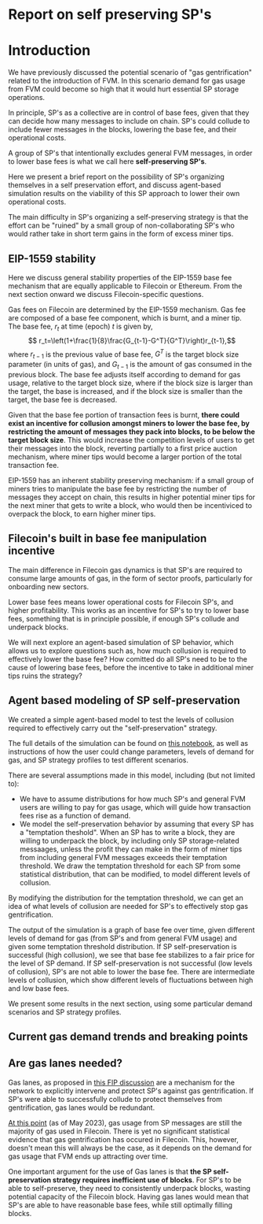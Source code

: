 # Report on self preserving SP's
# Introduction

We have previously discussed the potential scenario of "gas gentrification" related to the introduction of FVM. In this scenario demand for gas usage from FVM could become so high that it would hurt essential SP storage operations. 

In principle, SP's as a collective are in control of base fees, given that they can decide how many messages to include on chain. SP's could collude to include fewer messages in the blocks, lowering the base fee, and their operational costs. 

A group of SP's that intentionally excludes general FVM messages, in order to lower base fees is what we call here **self-preserving SP's**.

Here we present a brief report on the possibility of SP's organizing themselves in a self preservation effort, and discuss agent-based simulation results on the viability of this SP approach to lower their own operational costs.

The main difficulty in SP's organizing a self-preserving strategy is that the effort can be "ruined" by a small group of non-collaborating SP's who would rather take in short term gains in the form of excess miner tips. 

## EIP-1559 stability

Here we discuss general stability properties of the EIP-1559 base fee mechanism that are equally applicable to Filecoin or Ethereum. From the next section onward we discuss Filecoin-specific questions.

Gas fees on Filecoin are determined by the EIP-1559 mechanism. Gas fee are composed of a base fee component, which is burnt, and a miner tip. The base fee, $r_t$ at time (epoch) $t$ is given by,
$$ r_t=\left(1+\frac{1}{8}\frac{G_{t-1}-G^T}{G^T}\right)r_{t-1},$$
where $r_{t-1}$ is the previous value of base fee, $G^T$ is the target block size parameter (in units of gas), and $G_{t-1}$ is the amount of gas consumed in the previous block. The base fee adjusts itself according to demand for gas usage, relative to the target block size, where if the block size is larger than the target, the base is increased, and if the block size is smaller than the target, the base fee is decreased.

Given that the base fee portion of transaction fees is burnt, **there could exist an incentive for collusion amongst miners to lower the base fee, by restricting the amount of messages they pack into blocks, to be below the target block size**. This would increase the competition levels of users to get their messages into the block, reverting partially to a first price auction mechanism, where miner tips would become a larger portion of the total transaction fee.

EIP-1559 has an inherent stability preserving mechanism: if a small group of miners tries to manipulate the base fee by restricting the number of messages they accept on chain, this results in higher potential miner tips for the next miner that gets to write a block, who would then be incentiviced to overpack the block, to earn higher miner tips. 

## Filecoin's built in base fee manipulation incentive

The main difference in Filecoin gas dynamics is that SP's are required to consume large amounts of gas, in the form of sector proofs, particularly for onboarding new sectors.

Lower base fees means lower operational costs for Filecoin SP's, and higher profitability. This works as an incentive for SP's to try to lower base fees, something that is in principle possible, if enough SP's collude and underpack blocks.

We will next explore an agent-based simulation of SP behavior, which allows us to explore questions such as, how much collusion is required to effectively lower the base fee? How comitted do all SP's need to be to the cause of lowering base fees, before the incentive to take in additional miner tips ruins the strategy?



## Agent based modeling of SP self-preservation

We created a simple agent-based model to test the levels of collusion required to effectively carry out the "self-preservation" strategy.

The full details of the simulation can be found on [this notebook](https://github.com/protocol/CryptoEconLab/blob/main/notebooks/Self%20preserving%20SP's%20simulation.ipynb), as well as instructions of how the user could change parameters, levels of demand for gas, and SP strategy profiles to test different scenarios.

There are several assumptions made in this model, including (but not limited to):
* We have to assume distributions for how much SP's and general FVM users are willing to pay for gas usage, which will guide how transaction fees rise as a function of demand.
* We model the self-preservation behavior by assuming that every SP has a "temptation theshold". When an SP has to write a block, they are willing to underpack the block, by including only SP storage-related messaages, unless the profit they can make in the form of miner tips from including general FVM messages exceeds their temptation threshold. We draw the temptation threshold for each SP from some statistical distribution, that can be modified, to model different levels of collusion. 

By modifying the distribution for the temptation threshold, we can get an idea of what levels of collusion are needed for SP's to effectively stop gas gentrification.

The output of the simulation is a graph of base fee over time, given different levels of demand for gas (from SP's and from general FVM usage) and given some temptation threshold distribution. If SP self-preservation is successful (high collusion), we see that base fee stabilizes to a fair price for the level of SP demand. If SP self-preservation is not successful (low levels of collusion), SP's are not able to lower the base fee. There are intermediate levels of collusion, which show different levels of fluctuations between high and low base fees.

We present some results in the next section, using some particular demand scenarios and SP strategy profiles.

## Current gas demand trends and breaking points

## Are gas lanes needed?

Gas lanes, as proposed in [this FIP discussion](https://github.com/filecoin-project/FIPs/discussions/679) are a mechanism for the network to explicitly intervene and protect SP's against gas gentrification. If SP's were able to successfully collude to protect themselves from gentrification, gas lanes would be redundant.


[At this point](https://observablehq.com/@starboard/chart-daily-gas-usage) (as of May 2023), gas usage from SP messages are still the majority of gas used in Filecoin. There is yet no significant statistical evidence that gas gentrification has occured in Filecoin. This, however, doesn't mean this will always be the case, as it depends on the demand for gas usage that FVM ends up attracting over time.  

One important argument for the use of Gas lanes is that **the SP self-preservation strategy requires inefficient use of blocks**. For SP's to be able to self-preserve, they need to consistently underpack blocks, wasting potential capacity of the Filecoin block. Having gas lanes would mean that SP's are able to have reasonable base fees, while still optimally filling blocks.









